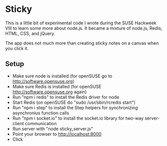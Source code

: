# Sticky

This is a little bit of experimental code I wrote during the SUSE Hackweek VIII
to learn some more about node.js. It became a mixture of node.js, Redis, HTML,
CSS, and jQuery.

The app does not much more than creating sticky notes on a canvas when you click
it.

## Setup

* Make sure node is installed (for openSUSE go to http://software.opensuse.org)
* Make sure Redis is installed (for openSUSE http://software.opensuse.org again)
* Run "npm i redis" to install the Redis driver for node
* Start Redis (on openSUSE do "sudo /usr/sbin/rcredis start")
* Run "npm i step" to install the Step helpers for synchronizing asynchronius
  function calls
* Run "npm i socket.io" to install the socket.io library for two-way
  server-client communication
* Run server with "node sticky_server.js"
* Point your browser to [http://localhost:8000](http://localhost:8000)
* Click
